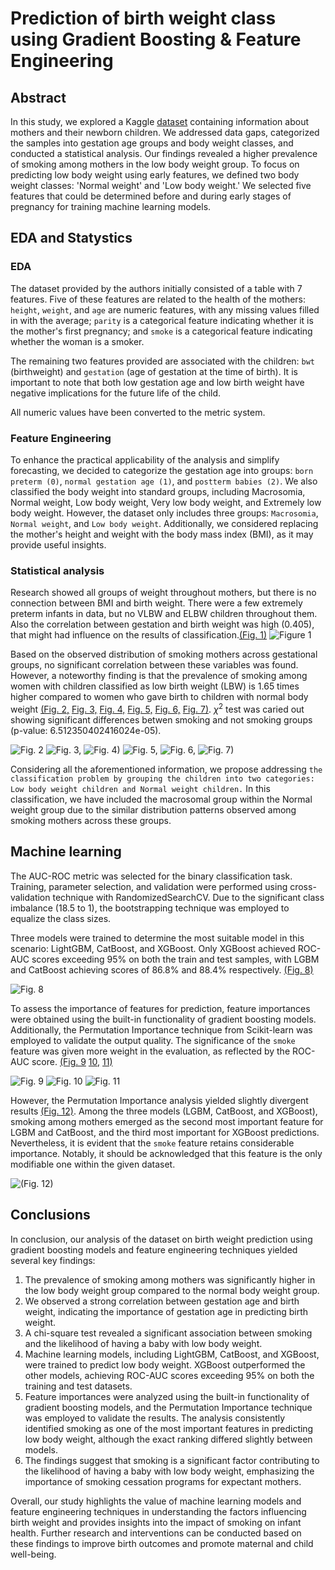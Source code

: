 # Prediction of birth weight class using Gradient Boosting &amp; Feature Engineering
## Abstract
In this study, we explored a Kaggle [dataset](https://www.kaggle.com/datasets/debjeetdas/babies-birth-weight) containing information about mothers and their newborn children. We addressed data gaps, categorized the samples into gestation age groups and body weight classes, and conducted a statistical analysis. Our findings revealed a higher prevalence of smoking among mothers in the low body weight group. To focus on predicting low body weight using early features, we defined two body weight classes: 'Normal weight' and 'Low body weight.' We selected five features that could be determined before and during early stages of pregnancy for training machine learning models.

## EDA and Statystics
### EDA
The dataset provided by the authors initially consisted of a table with 7 features. Five of these features are related to the health of the mothers: `height`, `weight`, and `age` are numeric features, with any missing values filled in with the average; `parity` is a categorical feature indicating whether it is the mother's first pregnancy; and `smoke` is a categorical feature indicating whether the woman is a smoker.

The remaining two features provided are associated with the children: `bwt` (birthweight) and `gestation` (age of gestation at the time of birth). It is important to note that both low gestation age and low birth weight have negative implications for the future life of the child.

All numeric values have been converted to the metric system.

### Feature Engineering
To enhance the practical applicability of the analysis and simplify forecasting, we decided to categorize the gestation age into groups: `born preterm (0)`, `normal gestation age (1)`, and `postterm babies (2)`. We also classified the body weight into standard groups, including Macrosomia, Normal weight, Low body weight, Very low body weight, and Extremely low body weight. However, the dataset only includes three groups: `Macrosomia`, `Normal weight`, and `Low body weight`. Additionally, we considered replacing the mother's height and weight with the body mass index (BMI), as it may provide useful insights.

### Statistical analysis
Research showed all groups of weight throughout mothers, but there is no connection between BMI and birth
weight. There were a few extremely preterm infants in data, but no VLBW and ELBW children throughout them.
Also the correlation between gestation and birth weight was high (0.405), that might had influence on the
results of classification.[(Fig. 1)](https://github.com/stepan5dol/smoking-vs-pregnancy/blob/2af4324ea9b116f120f714b19cc7771349c143ff/Figures/Figure%201.png) 
![Figure 1](https://github.com/stepan5dol/smoking-vs-pregnancy/blob/2af4324ea9b116f120f714b19cc7771349c143ff/Figures/Figure%201.png)

Based on the observed distribution of smoking mothers across gestational groups, no significant correlation between these variables was found. However, a noteworthy finding is that the prevalence of smoking among women with children classified as low birth weight (LBW) is 1.65 times higher compared to women who gave birth to children with normal body weight  [(Fig. 2,](https://github.com/stepan5dol/smoking-vs-pregnancy/blob/0922ed0d085ada7817a0516468458fe78608bde9/Figures/figure%202.png) [Fig. 3,](https://github.com/stepan5dol/smoking-vs-pregnancy/blob/0922ed0d085ada7817a0516468458fe78608bde9/Figures/figure%203.png) [Fig. 4,](https://github.com/stepan5dol/smoking-vs-pregnancy/blob/0922ed0d085ada7817a0516468458fe78608bde9/Figures/figure%204.png) [Fig. 5,](https://github.com/stepan5dol/smoking-vs-pregnancy/blob/0922ed0d085ada7817a0516468458fe78608bde9/Figures/figure%205.png) [Fig. 6,](https://github.com/stepan5dol/smoking-vs-pregnancy/blob/0922ed0d085ada7817a0516468458fe78608bde9/Figures/figure%206.png) [Fig. 7)](https://github.com/stepan5dol/smoking-vs-pregnancy/blob/0922ed0d085ada7817a0516468458fe78608bde9/Figures/figure%207.png). $χ^2$ test was caried out showing significant differences betwen smoking and not smoking groups (p-value: 6.512350402416024e-05).

![Fig. 2](https://github.com/stepan5dol/smoking-vs-pregnancy/blob/0922ed0d085ada7817a0516468458fe78608bde9/Figures/figure%202.png) ![Fig. 3,](https://github.com/stepan5dol/smoking-vs-pregnancy/blob/0922ed0d085ada7817a0516468458fe78608bde9/Figures/figure%203.png) ![Fig. 4)](https://github.com/stepan5dol/smoking-vs-pregnancy/blob/0922ed0d085ada7817a0516468458fe78608bde9/Figures/figure%204.png) ![Fig. 5,](https://github.com/stepan5dol/smoking-vs-pregnancy/blob/0922ed0d085ada7817a0516468458fe78608bde9/Figures/figure%205.png) ![Fig. 6,](https://github.com/stepan5dol/smoking-vs-pregnancy/blob/0922ed0d085ada7817a0516468458fe78608bde9/Figures/figure%206.png) ![Fig. 7)](https://github.com/stepan5dol/smoking-vs-pregnancy/blob/0922ed0d085ada7817a0516468458fe78608bde9/Figures/figure%207.png) 

Considering all the aforementioned information, we propose addressing `the classification problem by grouping the children into two categories: Low body weight children and Normal weight children.` In this classification, we have included the macrosomal group within the Normal weight group due to the similar distribution patterns observed among smoking mothers across these groups.

## Machine learning
The AUC-ROC metric was selected for the binary classification task. Training, parameter selection, and validation were performed using cross-validation technique with RandomizedSearchCV. Due to the significant class imbalance (18.5 to 1), the bootstrapping technique was employed to equalize the class sizes.

Three models were trained to determine the most suitable model in this scenario: LightGBM, CatBoost, and XGBoost. Only XGBoost achieved ROC-AUC scores exceeding 95% on both the train and test samples, with LGBM and CatBoost achieving scores of 86.8% and 88.4% respectively. [(Fig. 8)](https://github.com/stepan5dol/smoking-vs-pregnancy/blob/fd680a5cea3bed6f39a8c29df5d4579f19177f49/Figures/figure%208.png)

![Fig. 8](https://github.com/stepan5dol/smoking-vs-pregnancy/blob/fd680a5cea3bed6f39a8c29df5d4579f19177f49/Figures/figure%208.png)

To assess the importance of features for prediction, feature importances were obtained using the built-in functionality of gradient boosting models. Additionally, the Permutation Importance technique from Scikit-learn was employed to validate the output quality. The significance of the `smoke` feature was given more weight in the evaluation, as reflected by the ROC-AUC score. [(Fig. 9](https://github.com/stepan5dol/smoking-vs-pregnancy/blob/fd680a5cea3bed6f39a8c29df5d4579f19177f49/Figures/figure%209.png)
[10,](https://github.com/stepan5dol/smoking-vs-pregnancy/blob/fd680a5cea3bed6f39a8c29df5d4579f19177f49/Figures/figure%2010.png)
[11)](https://github.com/stepan5dol/smoking-vs-pregnancy/blob/fd680a5cea3bed6f39a8c29df5d4579f19177f49/Figures/figure%2011.png)

![Fig. 9](https://github.com/stepan5dol/smoking-vs-pregnancy/blob/fd680a5cea3bed6f39a8c29df5d4579f19177f49/Figures/figure%209.png)
![Fig. 10](https://github.com/stepan5dol/smoking-vs-pregnancy/blob/fd680a5cea3bed6f39a8c29df5d4579f19177f49/Figures/figure%2010.png)
![Fig. 11](https://github.com/stepan5dol/smoking-vs-pregnancy/blob/fd680a5cea3bed6f39a8c29df5d4579f19177f49/Figures/figure%2011.png)

However, the Permutation Importance analysis yielded slightly divergent results [(Fig. 12)](https://github.com/stepan5dol/smoking-vs-pregnancy/blob/1c450e5a8d0ef2083467d6939afac52e52eef455/Figures/figure%2012.png). Among the three models (LGBM, CatBoost, and XGBoost), smoking among mothers emerged as the second most important feature for LGBM and CatBoost, and the third most important for XGBoost predictions. Nevertheless, it is evident that the `smoke` feature retains considerable importance. Notably, it should be acknowledged that this feature is the only modifiable one within the given dataset.

![(Fig. 12)](https://github.com/stepan5dol/smoking-vs-pregnancy/blob/1c450e5a8d0ef2083467d6939afac52e52eef455/Figures/figure%2012.png)

## Conclusions
In conclusion, our analysis of the dataset on birth weight prediction using gradient boosting models and feature engineering techniques yielded several key findings:

1. The prevalence of smoking among mothers was significantly higher in the low body weight group compared to the normal body weight group.
2. We observed a strong correlation between gestation age and birth weight, indicating the importance of gestation age in predicting birth weight.
3. A chi-square test revealed a significant association between smoking and the likelihood of having a baby with low body weight.
4. Machine learning models, including LightGBM, CatBoost, and XGBoost, were trained to predict low body weight. XGBoost outperformed the other models, achieving ROC-AUC scores exceeding 95% on both the training and test datasets.
5. Feature importances were analyzed using the built-in functionality of gradient boosting models, and the Permutation Importance technique was employed to validate the results. The analysis consistently identified smoking as one of the most important features in predicting low body weight, although the exact ranking differed slightly between models.
6. The findings suggest that smoking is a significant factor contributing to the likelihood of having a baby with low body weight, emphasizing the importance of smoking cessation programs for expectant mothers.

Overall, our study highlights the value of machine learning models and feature engineering techniques in understanding the factors influencing birth weight and provides insights into the impact of smoking on infant health. Further research and interventions can be conducted based on these findings to improve birth outcomes and promote maternal and child well-being.
